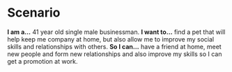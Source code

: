 # Scenario

**I am a…** 41 year old single male businessman.
**I want to…** find a pet that will help keep me company at home, but also allow me to improve my social skills and relationships with others.
**So I can…** have a friend at home, meet new people and form new relationships and also improve my skills so I can get a promotion at work.